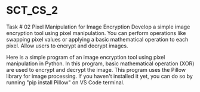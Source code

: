 # SCT_CS_2
Task # 02 Pixel Manipulation for Image Encryption Develop a simple image encryption tool using pixel manipulation. You can perform operations like swapping pixel values or applying a basic mathematical operation to each pixel. Allow users to encrypt and decrypt images.

Here is a simple program of an image encryption tool using pixel manipulation in Python. In this program, basic mathematical operation (XOR) are used to encrypt and decrypt the image. This program uses the Pillow library for image processing. If you haven't installed it yet, you can do so by running "pip install Pillow" on VS Code terminal.
